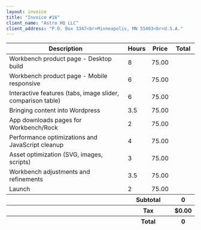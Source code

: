 ```yaml
---
layout: invoice
title: "Invoice #16"
client_name: "Astro HQ LLC"
client_address: "P.O. Box 3347<br>Minneapolis, MN 55403<br>U.S.A."
---
```

<table class="w-full">
	<thead>
		<tr class="bg-gray-200 text-left">
			<th class="p-3">Description</th>
			<th class="p-3">Hours</th>
			<th class="p-3">Price</th>
			<th class="p-3">Total</th>
		</tr>
	</thead>
	<tbody id="invoice-tbody" class="divide-y border-b">
		<tr>
			<td class="p-3">Workbench product page - Desktop build</td>
			<td class="p-3 text-right" data-value="quantity">8</td>
			<td class="p-3 text-right" data-value="price">75.00</td>
			<td class="p-3 text-right font-bold" data-value="total"></td>
		</tr>
		<tr>
			<td class="p-3">Workbench product page - Mobile responsive</td>
			<td class="p-3 text-right" data-value="quantity">6</td>
			<td class="p-3 text-right" data-value="price">75.00</td>
			<td class="p-3 text-right font-bold" data-value="total"></td>
		</tr>
		<tr>
			<td class="p-3">Interactive features (tabs, image slider, comparison table)</td>
			<td class="p-3 text-right" data-value="quantity">6</td>
			<td class="p-3 text-right" data-value="price">75.00</td>
			<td class="p-3 text-right font-bold" data-value="total"></td>
		</tr>
		<tr>
			<td class="p-3">Bringing content into Wordpress</td>
			<td class="p-3 text-right" data-value="quantity">3.5</td>
			<td class="p-3 text-right" data-value="price">75.00</td>
			<td class="p-3 text-right font-bold" data-value="total"></td>
		</tr>
		<tr>
			<td class="p-3">App downloads pages for Workbench/Rock</td>
			<td class="p-3 text-right" data-value="quantity">2</td>
			<td class="p-3 text-right" data-value="price">75.00</td>
			<td class="p-3 text-right font-bold" data-value="total"></td>
		</tr>
		<tr>
			<td class="p-3">Performance optimizations and JavaScript cleanup</td>
			<td class="p-3 text-right" data-value="quantity">4</td>
			<td class="p-3 text-right" data-value="price">75.00</td>
			<td class="p-3 text-right font-bold" data-value="total"></td>
		</tr>
		<tr>
			<td class="p-3">Asset optimization (SVG, images, scripts)</td>
			<td class="p-3 text-right" data-value="quantity">3</td>
			<td class="p-3 text-right" data-value="price">75.00</td>
			<td class="p-3 text-right font-bold" data-value="total"></td>
		</tr>
		<tr>
			<td class="p-3">Workbench adjustments and refinements</td>
			<td class="p-3 text-right" data-value="quantity">3.5</td>
			<td class="p-3 text-right" data-value="price">75.00</td>
			<td class="p-3 text-right font-bold" data-value="total"></td>
		</tr>
		<tr>
			<td class="p-3">Launch</td>
			<td class="p-3 text-right" data-value="quantity">2</td>
			<td class="p-3 text-right" data-value="price">75.00</td>
			<td class="p-3 text-right font-bold" data-value="total"></td>
		</tr>
	</tbody>
	<tfoot id="invoice-tfoot" class="text-left">
		<tr>
			<th></th>
			<th colspan="2" class="p-3 border-b">Subtotal</th>
			<th class="p-3 text-right border-b">0</th>
		</tr>
		<tr>
			<th></th>
			<th colspan="2" class="p-3 border-b">Tax</th>
			<th class="p-3 text-right border-b">$0.00</th>
		</tr>
		<tr>
			<th></th>
			<th colspan="2" class="p-3">Total</th>
			<th class="p-3 text-right">0</th>
		</tr>
	</tfoot>
</table>